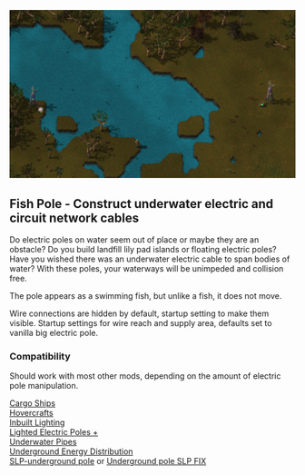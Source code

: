 ![Fish Pole](/underwater_wire.png)

## Fish Pole - Construct underwater electric and circuit network cables

Do electric poles on water seem out of place or maybe they are an obstacle?
Do you build landfill lily pad islands or floating electric poles?
Have you wished there was an underwater electric cable to span bodies of water?
With these poles, your waterways will be unimpeded and collision free.

The pole appears as a swimming fish, but unlike a fish, it does not move.

Wire connections are hidden by default, startup setting to make them visible.
Startup settings for wire reach and supply area, defaults set to vanilla big electric pole.

### Compatibility
Should work with most other mods, depending on the amount of electric pole manipulation.

[Cargo Ships](https://mods.factorio.com/mod/cargo-ships)  
[Hovercrafts](https://mods.factorio.com/mod/Hovercrafts)  
[Inbuilt Lighting](https://mods.factorio.com/mod/inbuilt_lighting)  
[Lighted Electric Poles +](https://mods.factorio.com/mod/LightedPolesPlus)  
[Underwater Pipes](https://mods.factorio.com/mod/underwater-pipes)  
[Underground Energy Distribution](https://mods.factorio.com/mod/underground-energy-distribution)  
[SLP-underground pole](https://mods.factorio.com/mod/slp-underground-poles) or [Underground pole SLP FIX](https://mods.factorio.com/mod/slp-underground-poles-fix)  
